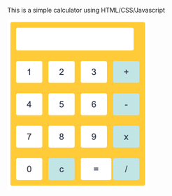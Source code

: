 This is a simple calculator using HTML/CSS/Javascript

![Image of Calculator](https://github.com/AnouarLdn/Calculator/blob/master/Calculator/css/Calculator_image.png)
